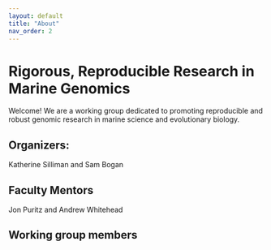 ```yaml
---
layout: default
title: "About"
nav_order: 2
---
```




# Rigorous, Reproducible Research in Marine Genomics

Welcome! We are a working group dedicated to promoting reproducible and robust genomic research in marine science and evolutionary biology.

## Organizers:

Katherine Silliman and Sam Bogan

## Faculty Mentors

Jon Puritz and Andrew Whitehead

## Working group members






